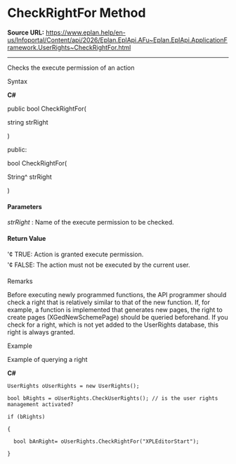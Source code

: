 # CheckRightFor Method

**Source URL:** https://www.eplan.help/en-us/Infoportal/Content/api/2026/Eplan.EplApi.AFu~Eplan.EplApi.ApplicationFramework.UserRights~CheckRightFor.html

---

Checks the execute permission of an action

Syntax

**C#**



public bool CheckRightFor( 

   string strRight

)

public:

bool CheckRightFor( 

   String^ strRight

)


#### Parameters

*strRight*
:   Name of the execute permission to be checked.

#### Return Value

'¢ TRUE: Action is granted execute permission.  
'¢ FALSE: The action must not be executed by the current user.

Remarks

Before executing newly programmed functions, the API programmer should check a right that is relatively similar to that of the new function. If, for example, a function is implemented that generates new pages, the right to create pages (XGedNewSchemePage) should be queried beforehand. If you check for a right, which is not yet added to the UserRights database, this right is always granted.

Example

Example of querying a right

**C#**

```
UserRights oUserRights = new UserRights();

bool bRights = oUserRights.CheckUserRights(); // is the user rights management activated?

if (bRights)

{

  bool bAnRight= oUserRights.CheckRightFor("XPLEditorStart");

}
```
